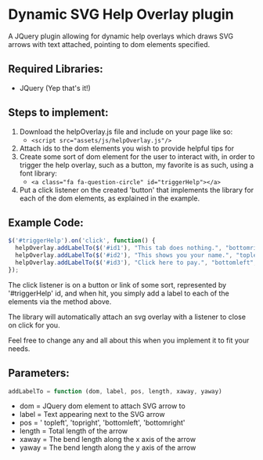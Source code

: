 # Dynamic SVG Help Overlay plugin
A JQuery plugin allowing for dynamic help overlays which draws
SVG arrows with text attached, pointing to dom elements specified. 

## Required Libraries:
* JQuery (Yep that's it!)

## Steps to implement:
1. Download the helpOverlay.js file and include on your page like so:
	* ```<script src="assets/js/helpOverlay.js"/> ```
1. Attach ids to the dom elements you wish to provide helpful tips for
2. Create some sort of dom element for the user to interact with, in order to trigger the help overlay, such as a button, my favorite is as such, using a font library:
	* ``` <a class="fa fa-question-circle" id="triggerHelp"></a> ```
3. Put a click listener on the created 'button' that implements the library for each of the dom elements, as explained in the example.

## Example Code:
```javascript
$('#triggerHelp').on('click', function() {
  helpOverlay.addLabelTo($('#id1'), "This tab does nothing.", "bottomright", 2);
  helpOverlay.addLabelTo($('#id2'), "This shows you your name.", "topleft", 2);
  helpOverlay.addLabelTo($('#id3'), "Click here to pay.", "bottomleft", 2, 35, 25);
});
```
The click listener is on a button or link of some sort, represented by '#triggerHelp' id, and when hit, you simply add a label to each of the elements via the method above. 

The library will automatically attach an svg overlay with a listener to close on click for you.

Feel free to change any and all about this when you implement it to fit your needs.

## Parameters:
```javascript
addLabelTo = function (dom, label, pos, length, xaway, yaway)
```
* dom = JQuery dom element to attach SVG arrow to
* label = Text appearing next to the SVG arrow
* pos = ' topleft',  'topright', 'bottomleft', 'bottomright'
* length = Total length of the arrow
* xaway = The bend length along the x axis of the arrow
* yaway = The bend length along the y axis of the arrow
